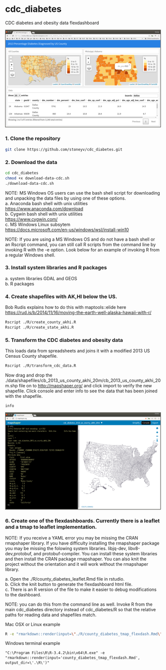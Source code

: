 # cdc_diabetes  
CDC diabetes and obesity data flexdashboard

<img src="images/2013_percentage_DM2_dx_by_county.png"/>

### 1. Clone the repository  
```bash
git clone https://github.com/stoneyv/cdc_diabetes.git
```
### 2. Download the data  
```bash
cd cdc_diabetes
chmod +x download-data-cdc.sh  
./download-data-cdc.sh
```
NOTE: MS Windows OS users can use the bash shell script for downloading and unpacking the data files by using one of these options.  
a. Anaconda bash shell with unix utilities  
https://www.anaconda.com/download  
b. Cygwin bash shell with unix utilities    
https://www.cygwin.com/  
c. MS Windows Linux subsytem   
https://docs.microsoft.com/en-us/windows/wsl/install-win10  

NOTE: If you are using a MS Windows OS and do not have a bash shell or an Rscript command, you can still call R scripts from the command line by invoking R with the -e option.  Look below for an example of invoking R from a regular Windows shell.

### 3. Install system libraries and R packages
a. system libraries GDAL and GEOS  
b. R packages  

### 4. Create shapefiles with AK,HI below the US.
Bob Rudis explains how to do this with maptools::elide here   
https://rud.is/b/2014/11/16/moving-the-earth-well-alaska-hawaii-with-r/  
```bash
Rscript ./R/create_county_akhi.R
Rscript ./R/create_state_akhi.R
```

### 5. Transform the CDC diabetes and obesity data
This loads data from spreadsheets and joins it with a modified 2013 US Census County shapefile.  
```bash
Rscript ./R/transform_cdc_data.R
```
Now drag and drop the ./data/shapefiles/cb_2013_us_county_akhi_20m/cb_2013_us_county_akhi_20m.shp file on to http://mapshaper.org/ and click import to verify the new shapefile.  Click console and enter info to see the data that has been joined with the shapefile.
```
info
```
<img src="images/screenshot_mapshaper_verify.png"/>

### 6. Create one of the flexdashboards.  Currently there is a leaflet and a tmap to leaflet implementation.
NOTE: If you receive a YAML error you may be missing the CRAN rmapshaper library.  If you have difficulty installing the rmapshaper package you may be missing the folowing system libraries. libjq-dev, libv8-dev,protobuf, and protobuf-compiler.  You can install these system libraries and then install the CRAN package rmapshaper.  You can also knit the project without the orientation and it will work without the rmapshaper library.  

a. Open the ./R/county_diabetes_leaflet.Rmd file in rstudio.  
b. Click the knit button to generate the flexdashboard html file.  
c. There is an R version of the file to make it easier to debug modifications to the dashboard.  

NOTE: you can do this from the command line as well. Invoke R from the main cdc_diabetes directory instead of cdc_diabetes/R so that the relative paths for reading data and shapefiles match.  

Mac OSX or Linux example  
```bash
R -e "rmarkdown::render(input=\"./R/county_diabetes_tmap_flexdash.Rmd\", output_dir=\"./R\")"
```
Windows terminal example  
```
"C:\Program Files\R\R-3.4.2\bin\x64\R.exe" -e "rmarkdown::render(input='county_diabetes_tmap_flexdash.Rmd', output_dir=\'.\R\')"
```

